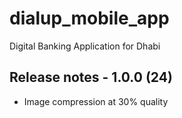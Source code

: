 # dialup_mobile_app

Digital Banking Application for Dhabi

## Release notes - 1.0.0 (24)

- Image compression at 30% quality
